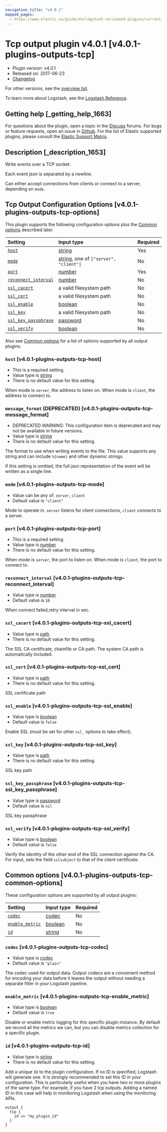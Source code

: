 ```yaml
---
navigation_title: "v4.0.1"
mapped_pages:
  - https://www.elastic.co/guide/en/logstash-versioned-plugins/current/v4.0.1-plugins-outputs-tcp.html
---
```


# Tcp output plugin v4.0.1 [v4.0.1-plugins-outputs-tcp]

* Plugin version: v4.0.1
* Released on: 2017-06-23
* [Changelog](https://github.com/logstash-plugins/logstash-output-tcp/blob/v4.0.1/CHANGELOG.md)

For other versions, see the [overview list](output-tcp-index.md).

To learn more about Logstash, see the [Logstash Reference](https://www.elastic.co/guide/en/logstash/current/index.html).

## Getting help [_getting_help_1663]

For questions about the plugin, open a topic in the [Discuss](http://discuss.elastic.co) forums. For bugs or feature requests, open an issue in [Github](https://github.com/logstash-plugins/logstash-output-tcp). For the list of Elastic supported plugins, please consult the [Elastic Support Matrix](https://www.elastic.co/support/matrix#matrix_logstash_plugins).

## Description [_description_1653]

Write events over a TCP socket.

Each event json is separated by a newline.

Can either accept connections from clients or connect to a server, depending on `mode`.

## Tcp Output Configuration Options [v4.0.1-plugins-outputs-tcp-options]

This plugin supports the following configuration options plus the [Common options](v4-0-1-plugins-outputs-tcp.md#v4.0.1-plugins-outputs-tcp-common-options) described later.

| Setting | Input type | Required |
| :- | :- | :- |
| [`host`](v4-0-1-plugins-outputs-tcp.md#v4.0.1-plugins-outputs-tcp-host) | [string](/lsr/value-types.md#string) | Yes |
| [`mode`](v4-0-1-plugins-outputs-tcp.md#v4.0.1-plugins-outputs-tcp-mode) | [string](/lsr/value-types.md#string), one of `["server", "client"]` | No |
| [`port`](v4-0-1-plugins-outputs-tcp.md#v4.0.1-plugins-outputs-tcp-port) | [number](/lsr/value-types.md#number) | Yes |
| [`reconnect_interval`](v4-0-1-plugins-outputs-tcp.md#v4.0.1-plugins-outputs-tcp-reconnect_interval) | [number](/lsr/value-types.md#number) | No |
| [`ssl_cacert`](v4-0-1-plugins-outputs-tcp.md#v4.0.1-plugins-outputs-tcp-ssl_cacert) | a valid filesystem path | No |
| [`ssl_cert`](v4-0-1-plugins-outputs-tcp.md#v4.0.1-plugins-outputs-tcp-ssl_cert) | a valid filesystem path | No |
| [`ssl_enable`](v4-0-1-plugins-outputs-tcp.md#v4.0.1-plugins-outputs-tcp-ssl_enable) | [boolean](/lsr/value-types.md#boolean) | No |
| [`ssl_key`](v4-0-1-plugins-outputs-tcp.md#v4.0.1-plugins-outputs-tcp-ssl_key) | a valid filesystem path | No |
| [`ssl_key_passphrase`](v4-0-1-plugins-outputs-tcp.md#v4.0.1-plugins-outputs-tcp-ssl_key_passphrase) | [password](/lsr/value-types.md#password) | No |
| [`ssl_verify`](v4-0-1-plugins-outputs-tcp.md#v4.0.1-plugins-outputs-tcp-ssl_verify) | [boolean](/lsr/value-types.md#boolean) | No |

Also see [Common options](v4-0-1-plugins-outputs-tcp.md#v4.0.1-plugins-outputs-tcp-common-options) for a list of options supported by all output plugins.

### `host` [v4.0.1-plugins-outputs-tcp-host]

* This is a required setting.
* Value type is [string](/lsr/value-types.md#string)
* There is no default value for this setting.

When mode is `server`, the address to listen on. When mode is `client`, the address to connect to.

### `message_format` (DEPRECATED) [v4.0.1-plugins-outputs-tcp-message_format]

* DEPRECATED WARNING: This configuration item is deprecated and may not be available in future versions.
* Value type is [string](/lsr/value-types.md#string)
* There is no default value for this setting.

The format to use when writing events to the file. This value supports any string and can include `%{name}` and other dynamic strings.

If this setting is omitted, the full json representation of the event will be written as a single line.

### `mode` [v4.0.1-plugins-outputs-tcp-mode]

* Value can be any of: `server`, `client`
* Default value is `"client"`

Mode to operate in. `server` listens for client connections, `client` connects to a server.

### `port` [v4.0.1-plugins-outputs-tcp-port]

* This is a required setting.
* Value type is [number](/lsr/value-types.md#number)
* There is no default value for this setting.

When mode is `server`, the port to listen on. When mode is `client`, the port to connect to.

### `reconnect_interval` [v4.0.1-plugins-outputs-tcp-reconnect_interval]

* Value type is [number](/lsr/value-types.md#number)
* Default value is `10`

When connect failed,retry interval in sec.

### `ssl_cacert` [v4.0.1-plugins-outputs-tcp-ssl_cacert]

* Value type is [path](/lsr/value-types.md#path)
* There is no default value for this setting.

The SSL CA certificate, chainfile or CA path. The system CA path is automatically included.

### `ssl_cert` [v4.0.1-plugins-outputs-tcp-ssl_cert]

* Value type is [path](/lsr/value-types.md#path)
* There is no default value for this setting.

SSL certificate path

### `ssl_enable` [v4.0.1-plugins-outputs-tcp-ssl_enable]

* Value type is [boolean](/lsr/value-types.md#boolean)
* Default value is `false`

Enable SSL (must be set for other `ssl_` options to take effect).

### `ssl_key` [v4.0.1-plugins-outputs-tcp-ssl_key]

* Value type is [path](/lsr/value-types.md#path)
* There is no default value for this setting.

SSL key path

### `ssl_key_passphrase` [v4.0.1-plugins-outputs-tcp-ssl_key_passphrase]

* Value type is [password](/lsr/value-types.md#password)
* Default value is `nil`

SSL key passphrase

### `ssl_verify` [v4.0.1-plugins-outputs-tcp-ssl_verify]

* Value type is [boolean](/lsr/value-types.md#boolean)
* Default value is `false`

Verify the identity of the other end of the SSL connection against the CA. For input, sets the field `sslsubject` to that of the client certificate.

## Common options [v4.0.1-plugins-outputs-tcp-common-options]

These configuration options are supported by all output plugins:

| Setting | Input type | Required |
| :- | :- | :- |
| [`codec`](v4-0-1-plugins-outputs-tcp.md#v4.0.1-plugins-outputs-tcp-codec) | [codec](/lsr/value-types.md#codec) | No |
| [`enable_metric`](v4-0-1-plugins-outputs-tcp.md#v4.0.1-plugins-outputs-tcp-enable_metric) | [boolean](/lsr/value-types.md#boolean) | No |
| [`id`](v4-0-1-plugins-outputs-tcp.md#v4.0.1-plugins-outputs-tcp-id) | [string](/lsr/value-types.md#string) | No |

### `codec` [v4.0.1-plugins-outputs-tcp-codec]

* Value type is [codec](/lsr/value-types.md#codec)
* Default value is `"plain"`

The codec used for output data. Output codecs are a convenient method for encoding your data before it leaves the output without needing a separate filter in your Logstash pipeline.

### `enable_metric` [v4.0.1-plugins-outputs-tcp-enable_metric]

* Value type is [boolean](/lsr/value-types.md#boolean)
* Default value is `true`

Disable or enable metric logging for this specific plugin instance. By default we record all the metrics we can, but you can disable metrics collection for a specific plugin.

### `id` [v4.0.1-plugins-outputs-tcp-id]

* Value type is [string](/lsr/value-types.md#string)
* There is no default value for this setting.

Add a unique `ID` to the plugin configuration. If no ID is specified, Logstash will generate one. It is strongly recommended to set this ID in your configuration. This is particularly useful when you have two or more plugins of the same type. For example, if you have 2 tcp outputs. Adding a named ID in this case will help in monitoring Logstash when using the monitoring APIs.

```
output {
  tcp {
    id => "my_plugin_id"
  }
}
```
